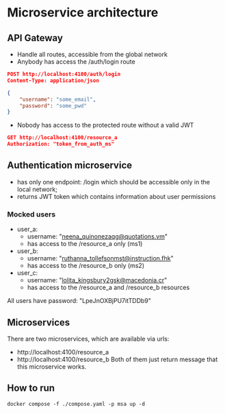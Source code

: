 # Microservice architecture

## API Gateway
- Handle all routes, accessible from the global network
- Anybody has access the /auth/login route
```json
POST http://localhost:4100/auth/login
Content-Type: application/json

{
    "username": "some_email",
    "password": "some_pwd"
}
```
- Nobody has access to the protected route without a valid JWT
```json
GET http://localhost:4100/resource_a
Authorization: "token_from_auth_ms"
```

## Authentication microservice
- has only one endpoint: /login which should be accessible only in the local network;
- returns JWT token which contains information about user permissions
### Mocked users
- user_a:
  - username: "neena_quinonezaqg@quotations.vm"
  - has access to the /resource_a only (ms1)
- user_b:
  - username: "ruthanna_tollefsonmst@instruction.fhk"
  - has access to the /resource_b only (ms2)
- user_c:
  - username: "lolita_kingsbury2gsk@macedonia.cr"
  - has access to the /resource_a and /resource_b resources

All users have password: "LpeJnOXBjPU7itTDDb9"

## Microservices

There are two microservices, which are available via urls:
- http://localhost:4100/resource_a
- http://localhost:4100/resource_b
Both of them just return message that this microservice works.

## How to run

```shell
docker compose -f ./compose.yaml -p msa up -d

```
